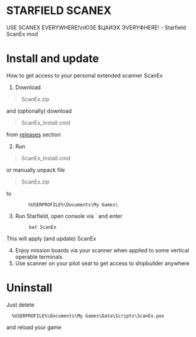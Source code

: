 # STARFIELD SCANEX
USE SCANEX EVERYWHERE!\nЮЗE $ЦAИЭX ЭVEЯYФHEЯE! - Starfield ScanEx mod

# Install and update

How to get access to your personal extended scanner ScanEx

1. Download

> ScanEx.zip

  and (optionally) download

> ScanEx_Install.cmd

  from [releases](https://github.com/mistificator/starfield-scan-ex/releases) section

2. Run

> ScanEx_Install.cmd
  
  or manually unpack file 

> ScanEx.zip
      
  to
   
            %USERPROFILE%\Documents\My Games\
            
3. Run Starfield, open console via ` and enter

            bat ScanEx
      
  This will apply (and update) ScanEx
      
4. Enjoy mission boards via your scanner when applied to some vertical operable terminals
5. Use scanner on your pilot seat to get access to shipbuilder anywhere


# Uninstall

Just delete

      %USERPROFILE%\Documents\My Games\Data\Scripts\ScanEx.pex

and reload your game
